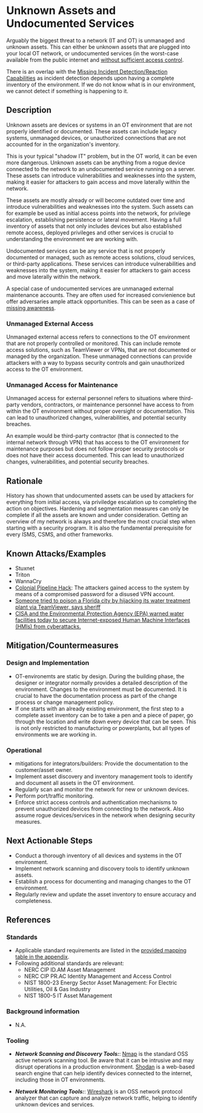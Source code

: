 # Unknown Assets and Undocumented Services

Arguably the biggest threat to a network (IT and OT) is unmanaged and unknown assets.  This can either be unknown assets that are plugged into your local OT network, or undocumented services (in the worst-case available from the public internet and [without sufficient access control](./insufficient-access-control.md).

There is an overlap with the [Missing Incident Detection/Reaction Capabilities](./missing-incident-detection-reaction-capabilities.md) as incident detection depends upon having a complete inventory of the environment. If we do not know what is in our environment, we cannot detect if something is happening to it.

## Description

Unknown assets are devices or systems in an OT environment that are not properly identified or documented. These assets can include legacy systems, unmanaged devices, or unauthorized connections that are not accounted for in the organization's inventory.

This is your typical "shadow IT" problem, but in the OT world, it can be even more dangerous. Unknown assets can be anything from a rogue device connected to the network to an undocumented service running on a server. These assets can introduce vulnerabilities and weaknesses into the system, making it easier for attackers to gain access and move laterally within the network.

These assets are mostly already or will become outdated over time and introduce vulnerabilities and weaknesses into the system. Such assets can for example be used as initial access points into the network, for privilege escalation, establishing persistence or lateral movement. Having a full inventory of assets that not only includes devices but also established remote access, deployed privileges and other services is crucial to understanding the environment we are working with.

Undocumented services can be any service that is not properly documented or managed, such as remote access solutions, cloud services, or third-party applications. These services can introduce vulnerabilities and weaknesses into the system, making it easier for attackers to gain access and move laterally within the network.

A special case of undocumented services are unmanaged external maintenance accounts. They are often used for increased convienience but offer adversaries ample attack opportunities. This can be seen as a case of [missing awareness](./missing-awareness.md).

### Unmanaged External Access

Unmanaged external access refers to connections to the OT environment that are not properly controlled or monitored. This can include remote access solutions, such as TeamViewer or VPNs, that are not documented or managed by the organization. These unmanaged connections can provide attackers with a way to bypass security controls and gain unauthorized access to the OT environment.

### Unmanaged Access for Maintenance

Unmanaged access for external personnel refers to situations where third-party vendors, contractors, or maintenance personnel have access to from within the OT environment without proper oversight or documentation. This can lead to unauthorized changes, vulnerabilities, and potential security breaches.

An example would be third-party contractor (that is connected to the internal network through VPN) that has access to the OT environment for maintenance purposes but does not follow proper security protocols or does not have their access documented. This can lead to unauthorized changes, vulnerabilities, and potential security breaches.

## Rationale

History has shown that undocumented assets can be used by attackers for everything from initial access, via priviledge escalation up to completing the action on objectives. Hardening and segmentation measures can only be complete if all the assets are known and under consideration. Getting an overview of my network is always and therefore the most crucial step when starting with a security program. It is also the fundamental prerequisite for every ISMS, CSMS, and other frameworks.

## Known Attacks/Examples

- Stuxnet
- Triton
- WannaCry
- [Colonial Pipeline Hack](https://en.wikipedia.org/wiki/Colonial_Pipeline_ransomware_attack): The attackers gained access to the system by means of a compromised password for a disused VPN account.
- [Someone tried to poison a Florida city by hijacking its water treatment plant via TeamViewer, says sheriff](https://www.theregister.com/2021/02/09/florida_water_hacked/)
- [CISA and the Environmental Protection Agency (EPA) warned water facilities today to secure Internet-exposed Human Machine Interfaces (HMIs) from cyberattacks.](https://www.bleepingcomputer.com/news/security/cisa-warns-water-facilities-to-secure-hmi-systems-exposed-online/)

## Mitigation/Countermeasures

### Design and Implementation

- OT-environemts are static by design. During the building phase, the designer or integrator normally provides a detailed description of the environment. Changes to the environment must be documented. It is crucial to have the documentation process as part of the change process or change management policy.
- If one starts with an already existing environment, the first step to a complete asset inventory can be to take a pen and a piece of paper, go through the location and write down every device that can be seen. This is not only restricted to manufacturing or powerplants, but all types of environments we are working in.

### Operational

- mitigations for integrators/builders:  Provide the documentation to the customer/asset owner.
- Implement asset discovery and inventory management tools to identify and document all assets in the OT environment.
- Regularly scan and monitor the network for new or unknown devices.
- Perform port/traffic monitoring.
- Enforce strict access controls and authentication mechanisms to prevent unauthorized devices from connecting to the network. Also assume rogue devices/services in the network when designing security measures.

## Next Actionable Steps

- Conduct a thorough inventory of all devices and systems in the OT environment.
- Implement network scanning and discovery tools to identify unknown assets.
- Establish a process for documenting and managing changes to the OT environment.
- Regularly review and update the asset inventory to ensure accuracy and completeness.

## References

### Standards

- Applicable standard requirements are listed in the [provided mapping table in the appendix](./../appendix/mappingTable.md).
- Following additional standards are relevant:
    - NERC CIP ID.AM Asset Management
    - NERC CIP PR.AC Identity Management and Access Control
    - NIST 1800-23 Energy Sector Asset Management: For Electric Utilities, Oil & Gas Industry
    - NIST 1800-5 IT Asset Management

### Background information

- N.A.

### Tooling

- ***Network Scanning and Discovery Tools:***: [Nmap](https://nmap.org/) is the standard OSS active network scanning tool. Be aware that it can be intrusive and may disrupt operations in a production environment. [Shodan](https://www.shodan.io/) is a web-based search engine that can help identify devices connected to the internet, including those in OT environments.

- ***Network Monitoring Tools:***: [Wireshark](https://www.wireshark.org/) is an OSS network protocol analyzer that can capture and analyze network traffic, helping to identify unknown devices and services.
